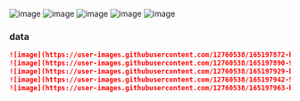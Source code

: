 ![image](https://user-images.githubusercontent.com/12760538/165197872-b40de9c0-4700-4c2a-8958-e73a0e5d541a.png)
![image](https://user-images.githubusercontent.com/12760538/165197890-9990ce57-9e4d-4394-af8e-da1848257f34.png)
![image](https://user-images.githubusercontent.com/12760538/165197929-b4c17293-deb0-47f5-9d95-4503f0681e7b.png)
![image](https://user-images.githubusercontent.com/12760538/165197942-5c355852-0e06-48c3-b246-b098f23aa22f.png)
![image](https://user-images.githubusercontent.com/12760538/165197963-b64d40c3-39ce-4195-bb7e-c7246622e1dc.png)


### data
```md
![image](https://user-images.githubusercontent.com/12760538/165197872-b40de9c0-4700-4c2a-8958-e73a0e5d541a.png)
![image](https://user-images.githubusercontent.com/12760538/165197890-9990ce57-9e4d-4394-af8e-da1848257f34.png)
![image](https://user-images.githubusercontent.com/12760538/165197929-b4c17293-deb0-47f5-9d95-4503f0681e7b.png)
![image](https://user-images.githubusercontent.com/12760538/165197942-5c355852-0e06-48c3-b246-b098f23aa22f.png)
![image](https://user-images.githubusercontent.com/12760538/165197963-b64d40c3-39ce-4195-bb7e-c7246622e1dc.png)
```

